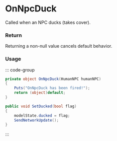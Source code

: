 # OnNpcDuck
<Badge type="info" text="NPC"/>[<Badge type="danger" text="Carbon Compatible"/>](https://github.com/CarbonCommunity/Carbon)[<Badge type="warning" text="Oxide Compatible"/>](https://github.com/OxideMod/Oxide.Rust)
Called when an NPC ducks (takes cover).

### Return
Returning a non-null value cancels default behavior.

### Usage
::: code-group
```csharp [Example]
private object OnNpcDuck(HumanNPC humanNPC)
{
	Puts("OnNpcDuck has been fired!");
	return (object)default;
}
```
```csharp [Source — Assembly-CSharp @ HumanNPC]
public void SetDucked(bool flag)
{
	modelState.ducked = flag;
	SendNetworkUpdate();
}

```
:::
